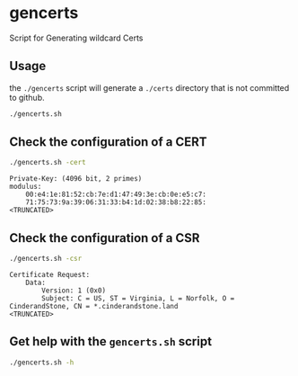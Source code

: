 # gencerts
Script for Generating wildcard Certs

## Usage

the `./gencerts` script will generate a `./certs` directory that is not committed to github.

```bash
./gencerts.sh
```

## Check the configuration of a CERT

```bash
./gencerts.sh -cert
```

```
Private-Key: (4096 bit, 2 primes)
modulus:
    00:e4:1e:81:52:cb:7e:d1:47:49:3e:cb:0e:e5:c7:
    71:75:73:9a:39:06:31:33:b4:1d:02:38:b8:22:85:
<TRUNCATED>
```

## Check the configuration of a CSR

```bash
./gencerts.sh -csr
```

```
Certificate Request:
    Data:
        Version: 1 (0x0)
        Subject: C = US, ST = Virginia, L = Norfolk, O = CinderandStone, CN = *.cinderandstone.land
<TRUNCATED>
```


## Get help with the `gencerts.sh` script

```bash
./gencerts.sh -h
```
